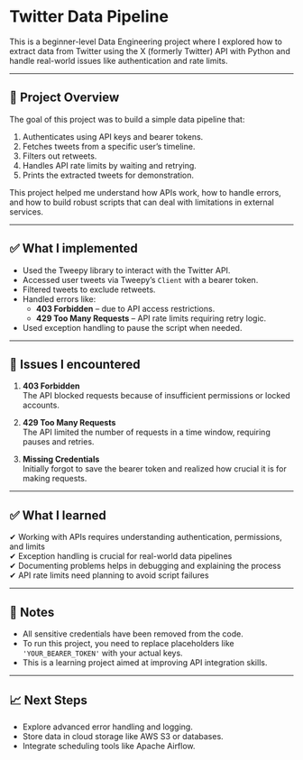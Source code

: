 # Twitter Data Pipeline

This is a beginner-level Data Engineering project where I explored how to extract data from Twitter using the X (formerly Twitter) API with Python and handle real-world issues like authentication and rate limits.

---

## 📂 Project Overview

The goal of this project was to build a simple data pipeline that:

1. Authenticates using API keys and bearer tokens.
2. Fetches tweets from a specific user’s timeline.
3. Filters out retweets.
4. Handles API rate limits by waiting and retrying.
5. Prints the extracted tweets for demonstration.

This project helped me understand how APIs work, how to handle errors, and how to build robust scripts that can deal with limitations in external services.

---

## ✅ What I implemented

- Used the Tweepy library to interact with the Twitter API.
- Accessed user tweets via Tweepy’s `Client` with a bearer token.
- Filtered tweets to exclude retweets.
- Handled errors like:
   - **403 Forbidden** – due to API access restrictions.
   - **429 Too Many Requests** – API rate limits requiring retry logic.
- Used exception handling to pause the script when needed.

---

## 🚧 Issues I encountered

1. **403 Forbidden**  
   The API blocked requests because of insufficient permissions or locked accounts.

2. **429 Too Many Requests**  
   The API limited the number of requests in a time window, requiring pauses and retries.

3. **Missing Credentials**  
   Initially forgot to save the bearer token and realized how crucial it is for making requests.

---

## ✅ What I learned

✔ Working with APIs requires understanding authentication, permissions, and limits  
✔ Exception handling is crucial for real-world data pipelines  
✔ Documenting problems helps in debugging and explaining the process  
✔ API rate limits need planning to avoid script failures

---

## 📌 Notes

- All sensitive credentials have been removed from the code.
- To run this project, you need to replace placeholders like `'YOUR_BEARER_TOKEN'` with your actual keys.
- This is a learning project aimed at improving API integration skills.

---

## 📈 Next Steps

- Explore advanced error handling and logging.
- Store data in cloud storage like AWS S3 or databases.
- Integrate scheduling tools like Apache Airflow.
